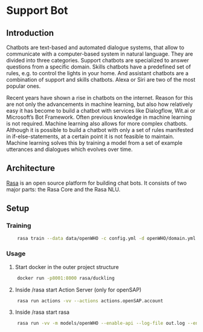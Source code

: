 # Support Bot

## Introduction

Chatbots are text-based and automated dialogue systems, that allow to communicate with a computer-based system in natural language. They are divided into three categories. Support chatbots are specialized to answer questions from a specific domain. Skills chatbots have a predefined set of rules, e.g. to control the lights in your home. And assistant chatbots are a combination of support and skills chatbots. Alexa or Siri are two of the most popular ones.

Recent years have shown a rise in chatbots on the internet. Reason for this are not only the advancements in machine learning, but also how relatively easy it has become to build a chatbot with services like Dialogflow, Wit.ai or Microsoft’s Bot Framework. Often previous knowledge in machine learning is not required. Machine learning also allows for more complex chatbots. Although it is possible to build a chatbot with only a set of rules manifested in if-else-statements, at a certain point it is not feasible to maintain. Machine learning solves this by training a model from a set of example utterances and dialogues which evolves over time.

## Architecture

[Rasa](https://rasa.com/) is an open source platform for building chat bots. It consists of two major parts: the Rasa Core and the Rasa NLU. 

## Setup

### Training

```sh
    rasa train --data data/openWHO -c config.yml -d openWHO/domain.yml --out models/openWHO
```

### Usage

1. Start docker in the outer project structure

```sh
    docker run -p8001:8000 rasa/duckling
```

2. Inside /rasa start Action Server (only for openSAP)

```sh
    rasa run actions -vv --actions actions.openSAP.account
```

3. Inside /rasa start rasa

```sh
    rasa run -vv -m models/openWHO --enable-api --log-file out.log --endpoints endpoints.yml --credentials credentials.yml
```
